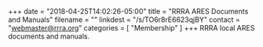 +++
date = "2018-04-25T14:02:26-05:00"
title = "RRRA ARES Documents and Manuals"
filename = ""
linkdest = "/s/TO6r8rE6623qjBY"
contact = "webmaster@rrra.org"
categories = [ "Membership" ]
+++
RRRA local ARES documents and manuals.
